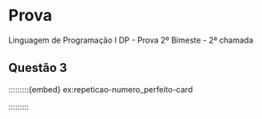 # Prova

Linguagem de Programação I DP - Prova 2º Bimeste - 2ª chamada

## Questão 3

:::::::::{embed} ex:repeticao-numero_perfeito-card
<!-- /embed -->  
:::::::::  